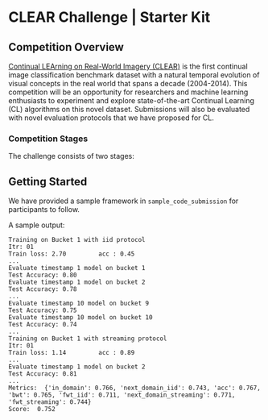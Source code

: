 # CLEAR Challenge | Starter Kit

## Competition Overview
[Continual LEArning on Real-World Imagery (CLEAR)](https://clear-benchmark.github.io/) is the first continual image classification benchmark dataset with a natural temporal evolution of visual concepts in the real world that spans a decade (2004-2014). This competition will be an opportunity for researchers and machine learning enthusiasts to experiment and explore state-of-the-art Continual Learning (CL) algorithms on this novel dataset. Submissions will also be evaluated with novel evaluation protocols that we have proposed for CL. 

### Competition Stages
The challenge consists of two stages:  

## Getting Started
We have provided a sample framework in ```sample_code_submission``` for participants to follow. 

A sample output:
```
Training on Bucket 1 with iid protocol
Itr: 01
Train loss: 2.70         acc : 0.45
...
Evaluate timestamp 1 model on bucket 1
Test Accuracy: 0.80
Evaluate timestamp 1 model on bucket 2
Test Accuracy: 0.78
...
Evaluate timestamp 10 model on bucket 9
Test Accuracy: 0.75
Evaluate timestamp 10 model on bucket 10
Test Accuracy: 0.74
...
Training on Bucket 1 with streaming protocol
Itr: 01
Train loss: 1.14         acc : 0.89
...
Evaluate timestamp 1 model on bucket 2
Test Accuracy: 0.81
...
Metrics:  {'in_domain': 0.766, 'next_domain_iid': 0.743, 'acc': 0.767, 'bwt': 0.765, 'fwt_iid': 0.711, 'next_domain_streaming': 0.771, 'fwt_streaming': 0.744}
Score:  0.752
```
